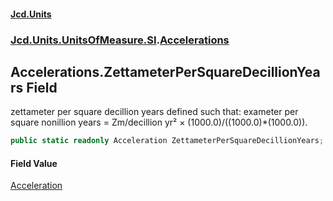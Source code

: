 #### [Jcd.Units](index.md 'index')

### [Jcd.Units.UnitsOfMeasure.SI](Jcd.Units.UnitsOfMeasure.SI.md 'Jcd.Units.UnitsOfMeasure.SI').[Accelerations](Accelerations.md 'Jcd.Units.UnitsOfMeasure.SI.Accelerations')

## Accelerations.ZettameterPerSquareDecillionYears Field

zettameter per square decillion years defined such that: exameter per square nonillion years = Zm/decillion yr² ×
(1000.0)/((1000.0)*(1000.0)).

```csharp
public static readonly Acceleration ZettameterPerSquareDecillionYears;
```

#### Field Value

[Acceleration](Acceleration.md 'Jcd.Units.UnitTypes.Acceleration')